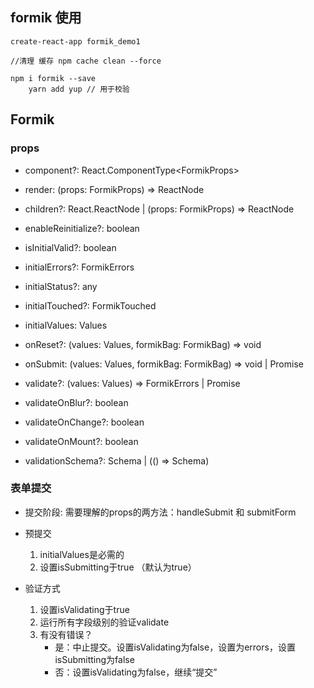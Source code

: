 ## formik 使用
    create-react-app formik_demo1
    
    //清理 缓存 npm cache clean --force

    npm i formik --save 
		yarn add yup // 用于校验

## Formik

### props
- component?: React.ComponentType<FormikProps<Values>>

- render: (props: FormikProps<Values>) => ReactNode
- children?: React.ReactNode | (props: FormikProps<Values>) => ReactNode
- enableReinitialize?: boolean
- isInitialValid?: boolean
- initialErrors?: FormikErrors<Values>
- initialStatus?: any
- initialTouched?: FormikTouched<Values>
- initialValues: Values
- onReset?: (values: Values, formikBag: FormikBag) => void
- onSubmit: (values: Values, formikBag: FormikBag) => void | Promise<any>
- validate?: (values: Values) => FormikErrors<Values> | Promise<any>
- validateOnBlur?: boolean
- validateOnChange?: boolean
- validateOnMount?: boolean
- validationSchema?: Schema | (() => Schema)

### 表单提交
- 提交阶段: 
  需要理解的props的两方法：handleSubmit 和 submitForm
- 预提交
	1. initialValues是必需的
	2. 设置isSubmitting于true （默认为true）

- 验证方式
	1. 设置isValidating于true
	2. 运行所有字段级别的验证validate
	3. 有没有错误？
		- 是：中止提交。设置isValidating为false，设置为errors，设置isSubmitting为false
		- 否：设置isValidating为false，继续“提交”